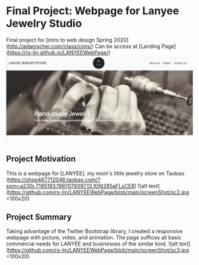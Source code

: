 # Final Project: Webpage for Lanyee Jewelry Studio 
Final project for [intro to web design Spring 2020] (http://adamscher.com/class/cims/)
Can be access at [Landing Page] (https://rs-lin.github.io/LANYEEWebPage/)
![alt text](/screenShot/sc1.jpg)
## Project Motivation
This is a webpage for [LANYEE], my mom's little jewelry store on Taobao (https://shop467712046.taobao.com/?spm=a230r.7195193.1997079397.13.10f4285aFLxCE8)
![alt text](https://github.com/rs-lin/LANYEEWebPage/blob/main/screenShot/sc2.jpg =100x20)
## Project Summary
Taking advantage of the Twitter Bootstrap library, I created a responsive webpage with picture, video, and animation. The page suffices all basic commercial needs for LANYEE and businesses of the similar kind.
![alt text](https://github.com/rs-lin/LANYEEWebPage/blob/main/screenShot/sc3.jpg =100x20)
